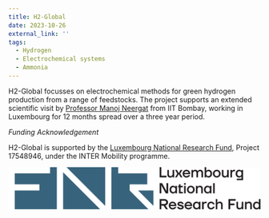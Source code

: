 ```yaml
---
title: H2-Global
date: 2023-10-26
external_link: ''
tags:
  - Hydrogen
  - Electrochemical systems
  - Ammonia
---
```


H2-Global focusses on electrochemical methods for green hydrogen production from a range of feedstocks. The project supports an extended scientific visit by [Professor Manoj Neergat](https://www.ese.iitb.ac.in/faculty/manoj-neergat) from IIT Bombay, working in Luxembourg for 12 months spread over a three year period. 

*Funding Acknowledgement*

H2-Global is supported by the [Luxembourg National Research Fund](https://www.fnr.lu), Project 17548946, under the INTER Mobility programme.

![FNR Logo](FNR_LOGO_RGB.png)

<!--more-->
